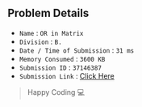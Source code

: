 ## Problem Details 
 
- `Name`                      : `OR in Matrix`
- `Division`                  : `B.`
- `Date / Time of Submission` : `31 ms`
- `Memory Consumed`           : `3600 KB`
- `Submission ID`             : `37146387`
- `Submission Link`           : [Click Here](http://codeforces.com/contest/486/submission/37146387)

> Happy Coding   :computer: